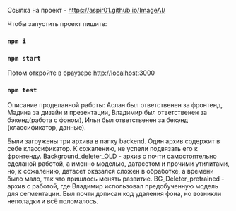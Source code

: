 Ссылка на проект - https://aspir01.github.io/ImageAI/

Чтобы запустить проект пишите:
###  `npm i`
### `npm start`

Потом откройте в браузере
[http://localhost:3000](http://localhost:3000)

### `npm test`

Описание проделанной работы:
Аслан был ответственен за фронтенд,
Мадина за дизайн и презентации,
Владимир был ответственен за бэкенд(работа с фоном),
Илья был ответственен за бекэнд (классификатор, данные).

Были загружены три архива в папку backend. Один архив содержит в себе классификатор. К сожалению, не успели подвязать его к фронтенду.
Background_deleter_OLD - архив с почти самостоятельно сделаной работой, а именно моделью, датасетом и прочими утилитами, но, к сожалению, датасет оказался сложен в обработке, а времени было мало, так что пришлось менять развитие.
BG_Deleter_pretrained - архив с работой, где Владимир использовал предобученную модель для сегментации. Был почти дописан код удаления фона, но возникли неполадки и всё поломалось.
